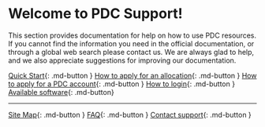 # Welcome to PDC Support!

This section provides documentation for help on how to use PDC resources. If you cannot find the information you need in the official documentation, or through a global web search please contact us. We are always glad to help, and we also appreciate suggestions for improving our documentation.

[Quick Start](basics/quickstart.md){: .md-button } [How to apply for an allocation](getting_access/get_access.md#apply-for-a-new-time-allocation-via-naiss){: .md-button } [How to apply for a PDC account](getting_access/get_access.md#applying-for-an-account){: .md-button }
[How to login](login/ssh_login.md){: .md-button } [Available software](https://support.pdc.kth.se/software){: .md-button} 

---

[Site Map](site_map.md){: .md-button } [FAQ](faq/faq.md){: .md-button } [Contact support](contact/contact_support.md){: .md-button } 
